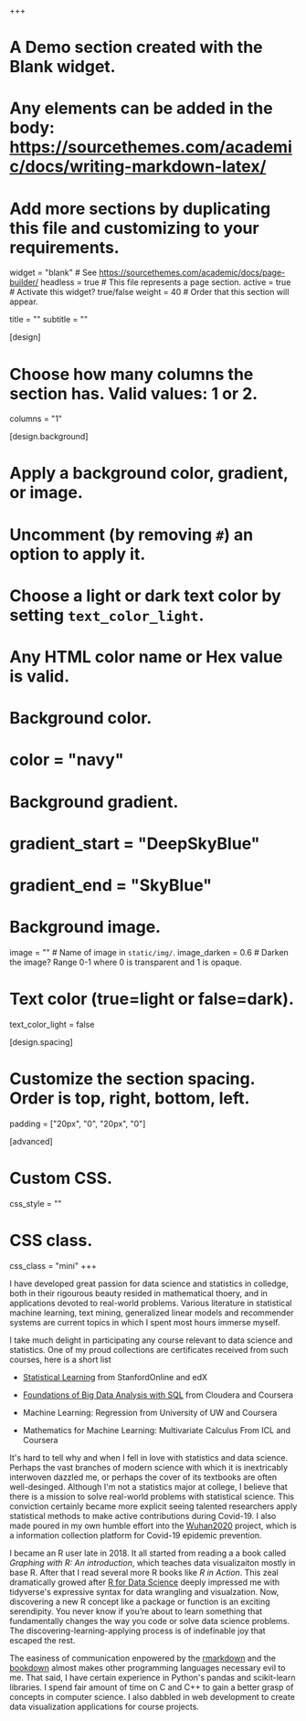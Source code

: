 +++
# A Demo section created with the Blank widget.
# Any elements can be added in the body: https://sourcethemes.com/academic/docs/writing-markdown-latex/
# Add more sections by duplicating this file and customizing to your requirements.

widget = "blank"  # See https://sourcethemes.com/academic/docs/page-builder/
headless = true  # This file represents a page section.
active = true # Activate this widget? true/false
weight = 40  # Order that this section will appear.

title = ""
subtitle = ""

[design]
  # Choose how many columns the section has. Valid values: 1 or 2.
  columns = "1"

[design.background]
  # Apply a background color, gradient, or image.
  #   Uncomment (by removing `#`) an option to apply it.
  #   Choose a light or dark text color by setting `text_color_light`.
  #   Any HTML color name or Hex value is valid.

  # Background color.
  # color = "navy"
  
  # Background gradient.
  # gradient_start = "DeepSkyBlue"
  # gradient_end = "SkyBlue"
  
  # Background image.
  image = ""  # Name of image in `static/img/`.
  image_darken = 0.6  # Darken the image? Range 0-1 where 0 is transparent and 1 is opaque.

  # Text color (true=light or false=dark).
  text_color_light = false

[design.spacing]
  # Customize the section spacing. Order is top, right, bottom, left.
  padding = ["20px", "0", "20px", "0"]

[advanced]
 # Custom CSS. 
 css_style = ""
 
 # CSS class.
 css_class = "mini"
+++


I have developed great passion for data science and statistics in colledge, both in their rigourous beauty resided in mathematical thoery, and in applications devoted to real-world problems. Various literature in statistical machine learning, text mining, generalized linear models and recommender systems are current topics in which I spent most hours immerse myself.

I take much delight in participating any course relevant to data science and statistics. One of my proud collections are certificates received from such courses, here is a short list

- [Statistical Learning](https://courses.edx.org/certificates/25fafd2ee0f6458eaa0da0e5eefdac26) from StanfordOnline and edX

- [Foundations of Big Data Analysis with SQL](https://www.coursera.org/account/accomplishments/records/KGR7GX67ZX5V) from Cloudera and Coursera

- Machine Learning: Regression from University of UW and Coursera

- Mathematics for Machine Learning: Multivariate Calculus From ICL and Coursera

It's hard to tell why and when I fell in love with statistics and data science. Perhaps the vast branches of modern science with which it is inextricably interwoven dazzled me, or perhaps the cover of its textbooks are often well-desinged. Although I'm not a statistics major at college, I believe that there is a mission to solve real-world problems with statistical science. This conviction certainly became more explicit seeing talented researchers apply statistical methods to make active contributions during Covid-19. I also made poured in my own humble effort into the [Wuhan2020](https://github.com/wuhan2020/wuhan2020/blob/master/README_EN.md) project, which is a information collection platform for Covid-19 epidemic prevention.

I became an R user late in 2018. It all started from reading a a book called *Graphing with R: An introduction*, which teaches data visualizaiton mostly in base R. After that I read several more R books like *R in Action*. This zeal dramatically growed after [R for Data Science](https://r4ds.had.co.nz/) deeply impressed me with tidyverse's expressive syntax for data wrangling and visualzation.  Now, discovering a new R concept like a package or function is an exciting serendipity. You never know if you’re about to learn something that fundamentally changes the way you code or solve data science problems. The discovering-learning-applying process is of indefinable joy that escaped the rest.  

The easiness of communication enpowered by the [rmarkdown](https://github/rstudio/rmarkdown) and the [bookdown](https://github/rstudio/bookdown) almost makes other programming languages necessary evil to me. That said, I have certain experience in Python's pandas and scikit-learn libraries. I spend fair amount of time on C and C++ to gain a better grasp of concepts in computer science. I also dabbled in web development to create data visualization applications for course projects. 

